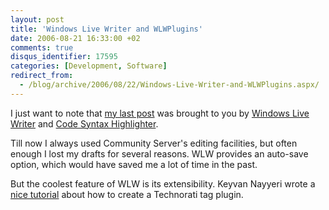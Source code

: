 ```yaml
---
layout: post
title: 'Windows Live Writer and WLWPlugins'
date: 2006-08-21 16:33:00 +02
comments: true
disqus_identifier: 17595
categories: [Development, Software]
redirect_from:
  - /blog/archive/2006/08/22/Windows-Live-Writer-and-WLWPlugins.aspx/
---
```


I just want to note that [my last post](/archive/2006/08/21/mixing-c-and-vb-net-in-one-assembly/) was brought to you by [Windows Live Writer](http://windowslivewriter.spaces.live.com/blog/cns!D85741BB5E0BE8AA!174.entry) and [Code Syntax Highlighter](http://www.codeplex.com/Wiki/View.aspx?ProjectName=WLWPlugins).

Till now I always used Community Server's editing facilities, but often enough I lost my drafts for several reasons. WLW provides an auto-save option, which would have saved me a lot of time in the past.

But the coolest feature of WLW is its extensibility. Keyvan Nayyeri wrote a [nice tutorial](http://nayyeri.net/archive/2006/08/15/Write-a-Windows-Live-Writer-plugin-using-C_2300_.aspx) about how to create a Technorati tag plugin.



